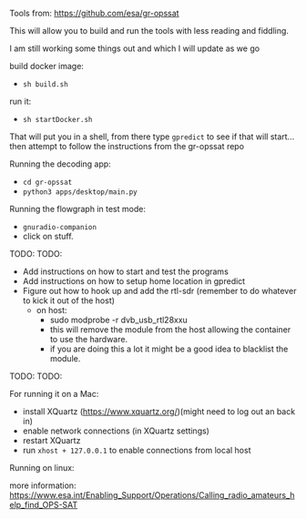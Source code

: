 
Tools from:
https://github.com/esa/gr-opssat

This will allow you to build and run the tools with less reading and fiddling.

I am still working some things out and which I will update as we go

build docker image: 
- `sh build.sh`

run it:
- `sh startDocker.sh`

That will put you in a shell, from there type `gpredict` to see if that will start... then attempt to follow the instructions from the gr-opssat repo


Running the decoding app:
- `cd gr-opssat`
- `python3 apps/desktop/main.py`


Running the flowgraph in test mode:
- `gnuradio-companion`
- click on stuff.

TODO:
TODO:

- Add instructions on how to start and test the programs
- Add instructions on how to setup home location in gpredict
- Figure out how to hook up and add the rtl-sdr (remember to do whatever to kick it out of the host)
  - on host:
    - sudo modprobe -r dvb_usb_rtl28xxu
    - this will remove the module from the host allowing the container to use the hardware.
    - if you are doing this a lot it might be a good idea to blacklist the module.


TODO:
TODO:


For running it on a Mac:
- install XQuartz (https://www.xquartz.org/)(might need to log out an back in)
- enable network connections (in XQuartz settings)
- restart XQuartz
- run `xhost + 127.0.0.1` to enable connections from local host

Running on linux:









more information:
https://www.esa.int/Enabling_Support/Operations/Calling_radio_amateurs_help_find_OPS-SAT



